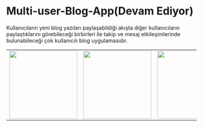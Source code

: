 # Multi-user-Blog-App(Devam Ediyor)
Kullanıcıların yeni blog yazıları paylaşabildiği akışta diğer kullanıcıların paylaştıklarını görebileceği birbirleri ile takip ve mesaj etkileşimlerinde bulunabileceği çok kullanıcılı blog uygulamasıdır.

<table border="0">


 <tr>
    <td><img src="https://user-images.githubusercontent.com/79792586/209449061-b34cf675-e19c-4fea-9328-5897baaa3d57.jpg" width="180"></td>
    <td><img src="https://user-images.githubusercontent.com/79792586/209449065-1cc3e13f-1491-4bf6-af91-ece27ca7e653.jpg" width="180"></td>
     <td><img src="https://user-images.githubusercontent.com/79792586/209449067-6b824573-a908-4c0d-bdbf-e85d1dce0e7d.jpg" width="180"></td>
       <td><img src="https://user-images.githubusercontent.com/79792586/223885524-0dfc8e75-addf-499c-bf39-989de6a34345.jpg](https://user-images.githubusercontent.com/79792586/223885645-ed927f39-05af-40cb-9f13-40e9c5259d7c.jpg" width="180"></td>
 


 </tr>

    

</table>
